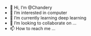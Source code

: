 - 👋 Hi, I’m @Chandery
- 👀 I’m interested in computer
- 🌱 I’m currently learning deep learning
- 💞️ I’m looking to collaborate on ...
- 📫 How to reach me ...

<!---
Chandery/Chandery is a ✨ special ✨ repository because its `README.md` (this file) appears on your GitHub profile.
You can click the Preview link to take a look at your changes.
--->
